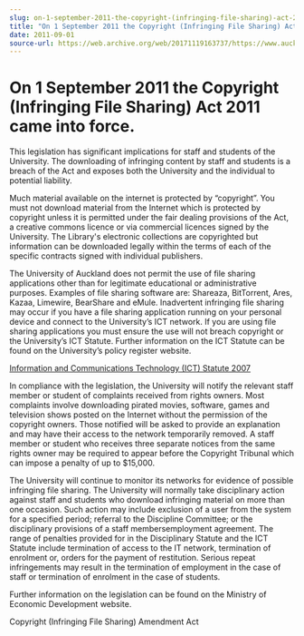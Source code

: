 ```yaml
---
slug: on-1-september-2011-the-copyright-(infringing-file-sharing)-act-2011-came-into-force
title: "On 1 September 2011 the Copyright (Infringing File Sharing) Act 2011 came into force."
date: 2011-09-01
source-url: https://web.archive.org/web/20171119163737/https://www.auckland.ac.nz/en/about/news-events-and-notices/notices/notices-2011/2011/09/01/On-1-September-2011-the-Copyright-Infringing-File-Sharing-Act-2011-came-into-force..html
---
```

On 1 September 2011 the Copyright (Infringing File Sharing) Act 2011 came into force.
=====================================================================================

This legislation has significant implications for staff and students of the University. The downloading of infringing content by staff and students is a breach of the Act and exposes both the University and the individual to potential liability.

Much material available on the internet is protected by “copyright”. You must not download material from the Internet which is protected by copyright unless it is permitted under the fair dealing provisions of the Act, a creative commons licence or via commercial licences signed by the University. The Library's electronic collections are copyrighted but information can be downloaded legally within the terms of each of the specific contracts signed with individual publishers.

The University of Auckland does not permit the use of file sharing applications other than for legitimate educational or administrative purposes. Examples of file sharing software are: Shareaza, BitTorrent, Ares, Kazaa, Limewire, BearShare and eMule. Inadvertent infringing file sharing may occur if you have a file sharing application running on your personal device and connect to the University’s ICT network. If you are using file sharing applications you must ensure the use will not breach copyright or the University’s ICT Statute. Further information on the ICT Statute can be found on the University’s policy register website.

[Information and Communications Technology (ICT) Statute 2007](https://policies.auckland.ac.nz/policies/Policies/policy-display-register/information-and-communications-technology-ict-statute.pdf)

In compliance with the legislation, the University will notify the relevant staff member or student of complaints received from rights owners. Most complaints involve downloading pirated movies, software, games and television shows posted on the Internet without the permission of the copyright owners. Those notified will be asked to provide an explanation and may have their access to the network temporarily removed. A staff member or student who receives three separate notices from the same rights owner may be required to appear before the Copyright Tribunal which can impose a penalty of up to $15,000.

The University will continue to monitor its networks for evidence of possible infringing file sharing. The University will normally take disciplinary action against staff and students who download infringing material on more than one occasion. Such action may include exclusion of a user from the system for a specified period; referral to the Discipline Committee; or the disciplinary provisions of a staff membersemployment agreement. The range of penalties provided for in the Disciplinary Statute and the ICT Statute include termination of access to the IT network, termination of enrolment or, orders for the payment of restitution. Serious repeat infringements may result in the termination of employment in the case of staff or termination of enrolment in the case of students.

Further information on the legislation can be found on the Ministry of Economic Development website.

Copyright (Infringing File Sharing) Amendment Act